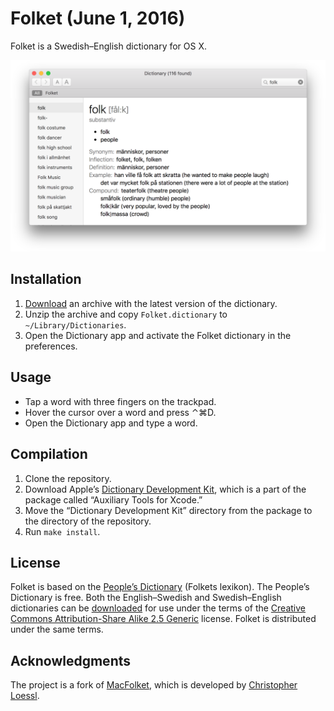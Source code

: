 # Folket (June 1, 2016)

Folket is a Swedish–English dictionary for OS X.

![Dictionary](screenshot.png)

## Installation

1. [Download][archive] an archive with the latest version of the dictionary.
2. Unzip the archive and copy `Folket.dictionary` to `~/Library/Dictionaries`.
3. Open the Dictionary app and activate the Folket dictionary in the
   preferences.

## Usage

* Tap a word with three fingers on the trackpad.
* Hover the cursor over a word and press ⌃⌘D.
* Open the Dictionary app and type a word.

## Compilation

1. Clone the repository.
2. Download Apple’s [Dictionary Development Kit][apple], which is a part of the
   package called “Auxiliary Tools for Xcode.”
3. Move the “Dictionary Development Kit” directory from the package to the
   directory of the repository.
4. Run `make install`.

## License

Folket is based on the [People’s Dictionary][folkets-index] (Folkets lexikon).
The People’s Dictionary is free. Both the English–Swedish and Swedish–English
dictionaries can be [downloaded][folkets-about] for use under the terms of the
[Creative Commons Attribution-Share Alike 2.5 Generic][license] license. Folket
is distributed under the same terms.

## Acknowledgments

The project is a fork of [MacFolket][macfolket], which is developed by
[Christopher Loessl][loessl].

[archive]: https://github.com/svenskan/folket/raw/gh-pages/Folket.zip
[apple]: https://developer.apple.com/downloads

[folkets-index]: http://folkets-lexikon.csc.kth.se/folkets/folkets.en.html
[folkets-about]: http://folkets-lexikon.csc.kth.se/folkets/om.en.html
[license]: http://creativecommons.org/licenses/by-sa/2.5

[macfolket]: https://github.com/hashier/MacFolket
[loessl]: http://loessl.org

